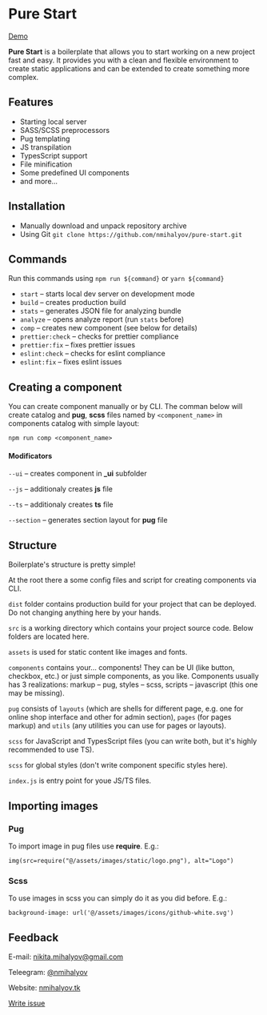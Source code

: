 # Pure Start

[Demo](https://nmihalyov.tk/pure-start)

**Pure Start** is a boilerplate that allows you to start working on a new project fast and easy. It provides you with a clean and flexible environment to create static applications and can be extended to create something more complex.

## Features
+ Starting local server
+ SASS/SCSS preprocessors
+ Pug templating
+ JS transpilation
+ TypesScript support
+ File minification
+ Some predefined UI components
+ and more...

## Installation
+ Manually download and unpack repository archive
+ Using Git `git clone https://github.com/nmihalyov/pure-start.git`

## Commands
Run this commands using `npm run ${command}` or `yarn ${command}`
+ `start` – starts local dev server on development mode
+ `build` – creates production build
+ `stats` – generates JSON file for analyzing bundle
+ `analyze` – opens analyze report (run `stats` before)
+ `comp` – creates new component (see below for details)
+ `prettier:check` – checks for prettier compliance
+ `prettier:fix` – fixes prettier issues
+ `eslint:check` – checks for eslint compliance
+ `eslint:fix` – fixes eslint issues

## Creating a component
You can create component manually or by CLI. The comman below will create catalog and **pug**, **scss** files named by `<component_name>` in components catalog with simple layout:

`npm run comp <component_name>`

#### Modificators

`--ui` – creates component in **_ui** subfolder

`--js` – additionaly creates **js** file

`--ts` – additionaly creates **ts** file

`--section` – generates section layout for **pug** file

## Structure
Boilerplate's structure is pretty simple!

At the root there a some config files and script for creating components via CLI.

`dist` folder contains production build for your project that can be deployed. Do not changing anything here by your hands.

`src` is a working directory which contains your project source code. Below folders are located here.

`assets` is used for static content like images and fonts.

`components` contains your... components! They can be UI (like button, checkbox, etc.) or just simple components, as you like. Components usually has 3 realizations: markup – pug, styles – scss, scripts – javascript (this one may be missing).

`pug` consists of `layouts` (which are shells for different page, e.g. one for online shop interface and other for admin section), `pages` (for pages markup) and `utils` (any utilities you can use for pages or layouts).

`scss` for JavaScript and TypesScript files (you can write both, but it's highly recommended to use TS).

`scss` for global styles (don't write component specific styles here).

`index.js` is entry point for youe JS/TS files.

## Importing images
### Pug
To import image in pug files use **require**. E.g.:

`img(src=require("@/assets/images/static/logo.png"), alt="Logo")`

### Scss
To use images in scss you can simply do it as you did before. E.g.:

`background-image: url('@/assets/images/icons/github-white.svg')`

## Feedback

E-mail: [nikita.mihalyov@gmail.com](mailto:nikita.mihalyov@gmail.com)

Teleegram: [@nmihalyov](http://t.me/nmihalyov)

Website: [nmihalyov.tk](https://nmihalyov.tk)

[Write issue](https://github.com/nmihalyov/pure-start/issues/new)